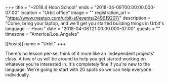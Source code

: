 +++
title = "~2018.4 Hoon School"
ends = "2018-04-09T00:00:00.000-07:00"
location = "Urbit office"
image = ""
registration_url = "https://www.meetup.com/urbit-sf/events/249019207/"
description = "Come, bring your laptop, and we'll get you started building things in Urbit's language — Hoon."
date = "2018-04-08T21:00:00.000-07:00"
guests = ""
timezone = "America/Los_Angeles"

[[hosts]]
name = "Urbit"
+++

There's no lesson per-se, think of it more like an 'independent projects' class. A few of us will be around to help you get started working on whatever you're interested in. It's completely fine if you're new to the language. We're going to start with 20 spots so we can help everyone individually.
